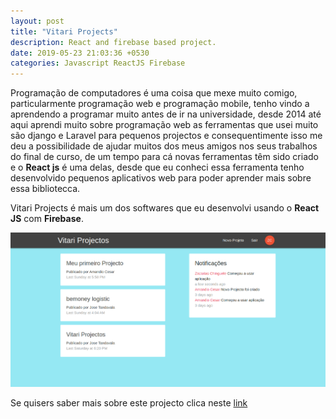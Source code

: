 ```yaml
---
layout: post
title: "Vitari Projects"
description: React and firebase based project.
date: 2019-05-23 21:03:36 +0530
categories: Javascript ReactJS Firebase
---
```


Programação de computadores é uma coisa que mexe muito comigo, particularmente programação web e programação mobile, tenho vindo a aprendendo a programar muito antes de ir na universidade, desde 2014 até aqui aprendi muito sobre programação web as ferramentas que usei muito são django e Laravel para pequenos projectos e consequentimente isso me deu a possibilidade de ajudar muitos dos meus amigos nos seus trabalhos do final de curso, de um tempo para cá novas ferramentas têm sido criado e o **React js** é uma delas, desde que eu conheci essa ferramenta tenho desenvolvido pequenos aplicativos web para poder aprender mais sobre essa bibliotecca.

Vitari Projects é mais um dos softwares que eu desenvolvi usando o **React JS** com **Firebase**.

<img src="/assets/images/projects/vitari-projects.png" >

Se quisers saber mais sobre este projecto clica neste [link](https://github.com/tandavala/vitari-projectos)
